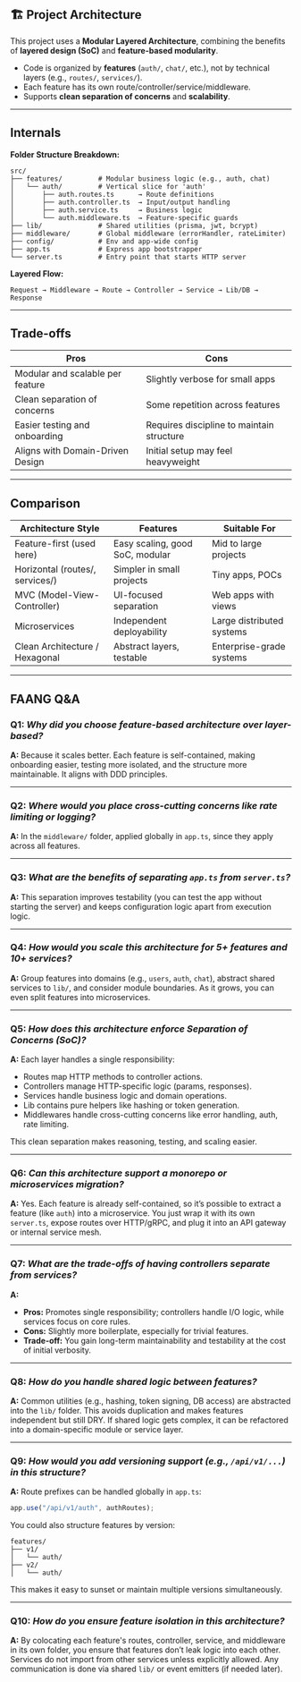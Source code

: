 ## 🏗️ Project Architecture

This project uses a **Modular Layered Architecture**, combining the benefits of **layered design (SoC)** and **feature-based modularity**.

- Code is organized by **features** (`auth/`, `chat/`, etc.), not by technical layers (e.g., `routes/`, `services/`).
- Each feature has its own route/controller/service/middleware.
- Supports **clean separation of concerns** and **scalability**.

---

## Internals

**Folder Structure Breakdown:**

```
src/
├── features/         # Modular business logic (e.g., auth, chat)
│   └── auth/         # Vertical slice for 'auth'
│       ├── auth.routes.ts      → Route definitions
│       ├── auth.controller.ts  → Input/output handling
│       ├── auth.service.ts     → Business logic
│       └── auth.middleware.ts  → Feature-specific guards
├── lib/              # Shared utilities (prisma, jwt, bcrypt)
├── middleware/       # Global middleware (errorHandler, rateLimiter)
├── config/           # Env and app-wide config
├── app.ts            # Express app bootstrapper
└── server.ts         # Entry point that starts HTTP server
```

**Layered Flow:**

```
Request → Middleware → Route → Controller → Service → Lib/DB → Response
```

---

## Trade-offs

| Pros                             | Cons                                      |
| -------------------------------- | ----------------------------------------- |
| Modular and scalable per feature | Slightly verbose for small apps           |
| Clean separation of concerns     | Some repetition across features           |
| Easier testing and onboarding    | Requires discipline to maintain structure |
| Aligns with Domain-Driven Design | Initial setup may feel heavyweight        |

---

## Comparison

| Architecture Style              | Features                        | Suitable For              |
| ------------------------------- | ------------------------------- | ------------------------- |
| Feature-first (used here)       | Easy scaling, good SoC, modular | Mid to large projects     |
| Horizontal (routes/, services/) | Simpler in small projects       | Tiny apps, POCs           |
| MVC (Model-View-Controller)     | UI-focused separation           | Web apps with views       |
| Microservices                   | Independent deployability       | Large distributed systems |
| Clean Architecture / Hexagonal  | Abstract layers, testable       | Enterprise-grade systems  |

---

## FAANG Q\&A

### **Q1:** _Why did you choose feature-based architecture over layer-based?_

**A:** Because it scales better. Each feature is self-contained, making onboarding easier, testing more isolated, and the structure more maintainable. It aligns with DDD principles.

---

### **Q2:** _Where would you place cross-cutting concerns like rate limiting or logging?_

**A:** In the `middleware/` folder, applied globally in `app.ts`, since they apply across all features.

---

### **Q3:** _What are the benefits of separating `app.ts` from `server.ts`?_

**A:** This separation improves testability (you can test the app without starting the server) and keeps configuration logic apart from execution logic.

---

### **Q4:** _How would you scale this architecture for 5+ features and 10+ services?_

**A:** Group features into domains (e.g., `users`, `auth`, `chat`), abstract shared services to `lib/`, and consider module boundaries. As it grows, you can even split features into microservices.

---

### **Q5:** _How does this architecture enforce Separation of Concerns (SoC)?_

**A:** Each layer handles a single responsibility:

- Routes map HTTP methods to controller actions.
- Controllers manage HTTP-specific logic (params, responses).
- Services handle business logic and domain operations.
- Lib contains pure helpers like hashing or token generation.
- Middlewares handle cross-cutting concerns like error handling, auth, rate limiting.

This clean separation makes reasoning, testing, and scaling easier.

---

### **Q6:** _Can this architecture support a monorepo or microservices migration?_

**A:** Yes. Each feature is already self-contained, so it’s possible to extract a feature (like `auth`) into a microservice. You just wrap it with its own `server.ts`, expose routes over HTTP/gRPC, and plug it into an API gateway or internal service mesh.

---

### **Q7:** _What are the trade-offs of having controllers separate from services?_

**A:**

- **Pros:** Promotes single responsibility; controllers handle I/O logic, while services focus on core rules.
- **Cons:** Slightly more boilerplate, especially for trivial features.
- **Trade-off:** You gain long-term maintainability and testability at the cost of initial verbosity.

---

### **Q8:** _How do you handle shared logic between features?_

**A:** Common utilities (e.g., hashing, token signing, DB access) are abstracted into the `lib/` folder. This avoids duplication and makes features independent but still DRY. If shared logic gets complex, it can be refactored into a domain-specific module or service layer.

---

### **Q9:** _How would you add versioning support (e.g., `/api/v1/...`) in this structure?_

**A:** Route prefixes can be handled globally in `app.ts`:

```ts
app.use("/api/v1/auth", authRoutes);
```

You could also structure features by version:

```
features/
├── v1/
│   └── auth/
├── v2/
│   └── auth/
```

This makes it easy to sunset or maintain multiple versions simultaneously.

---

### **Q10:** _How do you ensure feature isolation in this architecture?_

**A:** By colocating each feature's routes, controller, service, and middleware in its own folder, you ensure that features don’t leak logic into each other. Services do not import from other services unless explicitly allowed. Any communication is done via shared `lib/` or event emitters (if needed later).
